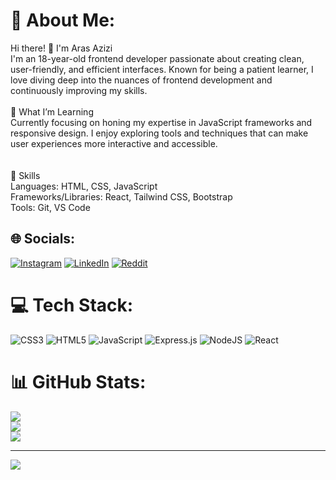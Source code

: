 # 💫 About Me:
Hi there! 👋 I'm Aras Azizi<br>I'm an 18-year-old frontend developer passionate about creating clean, user-friendly, and efficient interfaces. Known for being a patient learner, I love diving deep into the nuances of frontend development and continuously improving my skills.<br><br>🌱 What I’m Learning<br>Currently focusing on honing my expertise in JavaScript frameworks and responsive design. I enjoy exploring tools and techniques that can make user experiences more interactive and accessible.<br><br><br>💼 Skills<br>Languages: HTML, CSS, JavaScript<br>Frameworks/Libraries: React, Tailwind CSS, Bootstrap<br>Tools: Git, VS Code


## 🌐 Socials:
[![Instagram](https://img.shields.io/badge/Instagram-%23E4405F.svg?logo=Instagram&logoColor=white)](https://instagram.com/arasazizi__) [![LinkedIn](https://img.shields.io/badge/LinkedIn-%230077B5.svg?logo=linkedin&logoColor=white)](https://linkedin.com/in/ar4scode) [![Reddit](https://img.shields.io/badge/Reddit-%23FF4500.svg?logo=Reddit&logoColor=white)](https://reddit.com/user/ar4scode) 

# 💻 Tech Stack:
![CSS3](https://img.shields.io/badge/css3-%231572B6.svg?style=for-the-badge&logo=css3&logoColor=white) ![HTML5](https://img.shields.io/badge/html5-%23E34F26.svg?style=for-the-badge&logo=html5&logoColor=white) ![JavaScript](https://img.shields.io/badge/javascript-%23323330.svg?style=for-the-badge&logo=javascript&logoColor=%23F7DF1E) ![Express.js](https://img.shields.io/badge/express.js-%23404d59.svg?style=for-the-badge&logo=express&logoColor=%2361DAFB) ![NodeJS](https://img.shields.io/badge/node.js-6DA55F?style=for-the-badge&logo=node.js&logoColor=white) ![React](https://img.shields.io/badge/react-%2320232a.svg?style=for-the-badge&logo=react&logoColor=%2361DAFB)
# 📊 GitHub Stats:
![](https://github-readme-stats.vercel.app/api?username=ar4scode&theme=dark&hide_border=false&include_all_commits=false&count_private=false)<br/>
![](https://github-readme-streak-stats.herokuapp.com/?user=ar4scode&theme=dark&hide_border=false)<br/>
![](https://github-readme-stats.vercel.app/api/top-langs/?username=ar4scode&theme=dark&hide_border=false&include_all_commits=false&count_private=false&layout=compact)

---
[![](https://visitcount.itsvg.in/api?id=ar4scode&icon=4&color=9)](https://visitcount.itsvg.in)

<!-- Proudly created with GPRM ( https://gprm.itsvg.in ) -->
